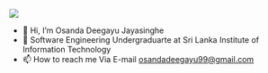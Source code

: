 ![](Images/programmer.gif)


-    👋 Hi, I’m Osanda Deegayu Jayasinghe
- 👀 Software Engineering Undergraduarte at Sri Lanka Institute of Information Technology
- 📫 How to reach me Via E-mail osandadeegayu99@gmail.com

<!---
Osandajayasinghe/Osandajayasinghe is a ✨ special ✨ repository because its `README.md` (this file) appears on your GitHub profile.
You can click the Preview link to take a look at your changes.
--->
